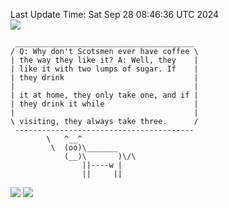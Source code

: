 Last Update Time: 
Sat Sep 28 08:46:36 UTC 2024
<br>![](https://img.shields.io/badge/%E5%A4%A7%E5%AE%B6-%E5%AE%89%E5%AE%89-green)<br>
```
 ________________________________________
/ Q: Why don't Scotsmen ever have coffee \
| the way they like it? A: Well, they    |
| like it with two lumps of sugar. If    |
| they drink                             |
|                                        |
| it at home, they only take one, and if |
| they drink it while                    |
|                                        |
\ visiting, they always take three.      /
 ----------------------------------------
        \   ^__^
         \  (oo)\_______
            (__)\       )\/\
                ||----w |
                ||     ||
```
![](https://github-readme-stats.vercel.app/api?username=chenlitw)
![](https://github-readme-stats.vercel.app/api/top-langs/?username=chenlitw)
